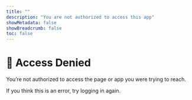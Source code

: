 ```yaml
---
title: ""
description: "You are not authorized to access this app"
showMetadata: false
showBreadcrumb: false
toc: false
---
```

<div class="access-denied-wrapper">
  <h1>🚫 Access Denied</h1>
  <p id="reason-message">You’re not authorized to access the page or app you were trying to reach.</p>
  <p>If you think this is an error, try logging in again.</p>
</div>
